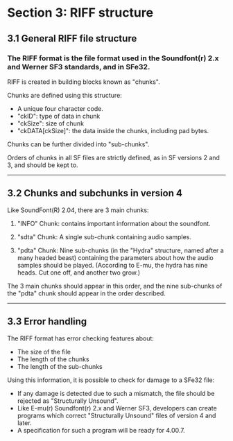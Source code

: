 # Section 3: RIFF structure

## 3.1 General RIFF file structure

### The RIFF format is the file format used in the Soundfont(r) 2.x and Werner SF3 standards, and in SFe32.

RIFF is created in building blocks known as "chunks".

Chunks are defined using this structure:

- A unique four character code.
- "ckID": type of data in chunk
- "ckSize": size of chunk
- "ckDATA\[ckSize\]": the data inside the chunks, including pad bytes.

Chunks can be further divided into "sub-chunks".

Orders of chunks in all SF files are strictly defined, as in SF versions 2 and 3, and should be kept to.

* * *

## 3.2 Chunks and subchunks in version 4

Like SoundFont(R) 2.04, there are 3 main chunks:

1.  "INFO" Chunk: contains important information about the soundfont.
    
2.  "sdta" Chunk: A single sub-chunk containing audio samples.
    
3.  "pdta" Chunk: Nine sub-chunks (in the "Hydra" structure, named after a many headed beast) containing the parameters about how the audio samples should be played. (According to E-mu, the hydra has nine heads. Cut one off, and another two grow.)
    

The 3 main chunks should appear in this order, and the nine sub-chunks of the "pdta" chunk should appear in the order described.

* * *

## 3.3 Error handling

The RIFF format has error checking features about:

- The size of the file
- The length of the chunks
- The length of the sub-chunks

Using this information, it is possible to check for damage to a SFe32 file:

- If any damage is detected due to such a mismatch, the file should be rejected as "Structurally Unsound".
- Like E-mu(r) Soundfont(r) 2.x and Werner SF3, developers can create programs which correct "Structurally Unsound" files of version 4 and later.
- A specification for such a program will be ready for 4.00.7.